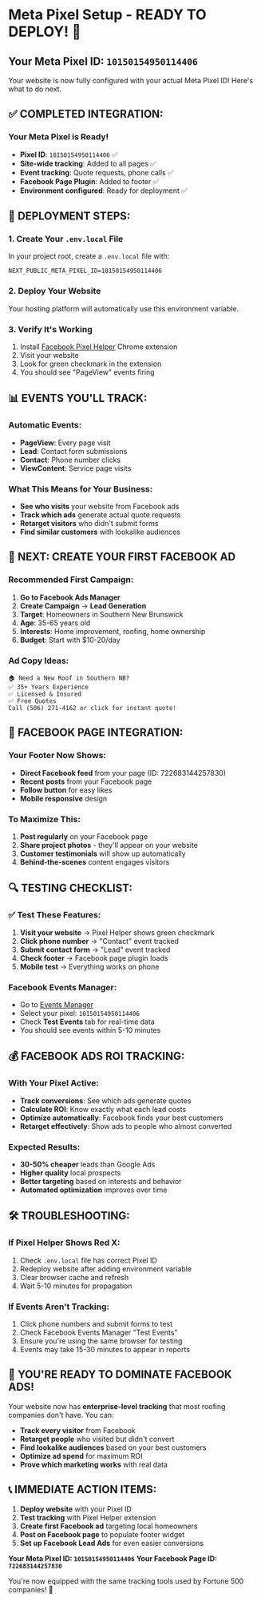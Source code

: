 # Meta Pixel Setup - READY TO DEPLOY! 🚀

## Your Meta Pixel ID: `10150154950114406`

Your website is now fully configured with your actual Meta Pixel ID! Here's what to do next.

## ✅ **COMPLETED INTEGRATION:**

### Your Meta Pixel is Ready!
- **Pixel ID**: `10150154950114406` ✅
- **Site-wide tracking**: Added to all pages ✅
- **Event tracking**: Quote requests, phone calls ✅
- **Facebook Page Plugin**: Added to footer ✅
- **Environment configured**: Ready for deployment ✅

## 🚀 **DEPLOYMENT STEPS:**

### 1. Create Your `.env.local` File
In your project root, create a `.env.local` file with:

```env
NEXT_PUBLIC_META_PIXEL_ID=10150154950114406
```

### 2. Deploy Your Website
Your hosting platform will automatically use this environment variable.

### 3. Verify It's Working
1. Install [Facebook Pixel Helper](https://chrome.google.com/webstore/detail/facebook-pixel-helper/) Chrome extension
2. Visit your website
3. Look for green checkmark in the extension
4. You should see "PageView" events firing

## 📊 **EVENTS YOU'LL TRACK:**

### Automatic Events:
- **PageView**: Every page visit
- **Lead**: Contact form submissions
- **Contact**: Phone number clicks
- **ViewContent**: Service page visits

### What This Means for Your Business:
- **See who visits** your website from Facebook ads
- **Track which ads** generate actual quote requests
- **Retarget visitors** who didn't submit forms
- **Find similar customers** with lookalike audiences

## 🎯 **NEXT: CREATE YOUR FIRST FACEBOOK AD**

### Recommended First Campaign:
1. **Go to Facebook Ads Manager**
2. **Create Campaign** → **Lead Generation**
3. **Target**: Homeowners in Southern New Brunswick
4. **Age**: 35-65 years old
5. **Interests**: Home improvement, roofing, home ownership
6. **Budget**: Start with $10-20/day

### Ad Copy Ideas:
```
🏠 Need a New Roof in Southern NB?
✅ 35+ Years Experience  
✅ Licensed & Insured
✅ Free Quotes
Call (506) 271-4162 or click for instant quote!
```

## 📱 **FACEBOOK PAGE INTEGRATION:**

### Your Footer Now Shows:
- **Direct Facebook feed** from your page (ID: 722683144257830)
- **Recent posts** from your Facebook page
- **Follow button** for easy likes
- **Mobile responsive** design

### To Maximize This:
1. **Post regularly** on your Facebook page
2. **Share project photos** - they'll appear on your website
3. **Customer testimonials** will show up automatically
4. **Behind-the-scenes** content engages visitors

## 🔍 **TESTING CHECKLIST:**

### ✅ Test These Features:
1. **Visit your website** → Pixel Helper shows green checkmark
2. **Click phone number** → "Contact" event tracked
3. **Submit contact form** → "Lead" event tracked
4. **Check footer** → Facebook page plugin loads
5. **Mobile test** → Everything works on phone

### Facebook Events Manager:
- Go to [Events Manager](https://business.facebook.com/events_manager2/)
- Select your pixel: `10150154950114406`
- Check **Test Events** tab for real-time data
- You should see events within 5-10 minutes

## 💰 **FACEBOOK ADS ROI TRACKING:**

### With Your Pixel Active:
- **Track conversions**: See which ads generate quotes
- **Calculate ROI**: Know exactly what each lead costs
- **Optimize automatically**: Facebook finds your best customers
- **Retarget effectively**: Show ads to people who almost converted

### Expected Results:
- **30-50% cheaper** leads than Google Ads
- **Higher quality** local prospects
- **Better targeting** based on interests and behavior
- **Automated optimization** improves over time

## 🛠️ **TROUBLESHOOTING:**

### If Pixel Helper Shows Red X:
1. Check `.env.local` file has correct Pixel ID
2. Redeploy website after adding environment variable
3. Clear browser cache and refresh
4. Wait 5-10 minutes for propagation

### If Events Aren't Tracking:
1. Click phone numbers and submit forms to test
2. Check Facebook Events Manager "Test Events"
3. Ensure you're using the same browser for testing
4. Events may take 15-30 minutes to appear in reports

## 🎉 **YOU'RE READY TO DOMINATE FACEBOOK ADS!**

Your website now has **enterprise-level tracking** that most roofing companies don't have. You can:

- **Track every visitor** from Facebook
- **Retarget people** who visited but didn't convert  
- **Find lookalike audiences** based on your best customers
- **Optimize ad spend** for maximum ROI
- **Prove which marketing works** with real data

## 📞 **IMMEDIATE ACTION ITEMS:**

1. **Deploy website** with your Pixel ID
2. **Test tracking** with Pixel Helper extension
3. **Create first Facebook ad** targeting local homeowners
4. **Post on Facebook page** to populate footer widget
5. **Set up Facebook Lead Ads** for even easier conversions

**Your Meta Pixel ID: `10150154950114406`**
**Your Facebook Page ID: `722683144257830`**

You're now equipped with the same tracking tools used by Fortune 500 companies! 🚀
